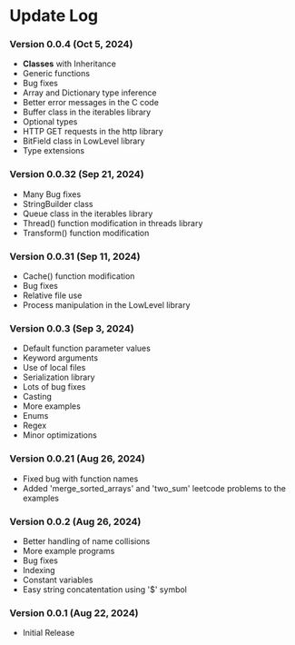 # Update Log

### Version 0.0.4 (Oct 5, 2024)
- **Classes** with Inheritance
- Generic functions
- Bug fixes
- Array and Dictionary type inference
- Better error messages in the C code
- Buffer class in the iterables library
- Optional types
- HTTP GET requests in the http library
- BitField class in LowLevel library
- Type extensions

### Version 0.0.32 (Sep 21, 2024)
- Many Bug fixes
- StringBuilder class
- Queue class in the iterables library
- Thread() function modification in threads library
- Transform() function modification

### Version 0.0.31 (Sep 11, 2024)
- Cache() function modification
- Bug fixes
- Relative file use
- Process manipulation in the LowLevel library

### Version 0.0.3 (Sep 3, 2024)
- Default function parameter values
- Keyword arguments
- Use of local files
- Serialization library
- Lots of bug fixes
- Casting
- More examples
- Enums
- Regex
- Minor optimizations

### Version 0.0.21 (Aug 26, 2024)
- Fixed bug with function names
- Added 'merge_sorted_arrays' and 'two_sum' leetcode problems to the examples

### Version 0.0.2 (Aug 26, 2024)
- Better handling of name collisions
- More example programs
- Bug fixes
- Indexing
- Constant variables
- Easy string concatentation using '$' symbol

### Version 0.0.1 (Aug 22, 2024)
- Initial Release
